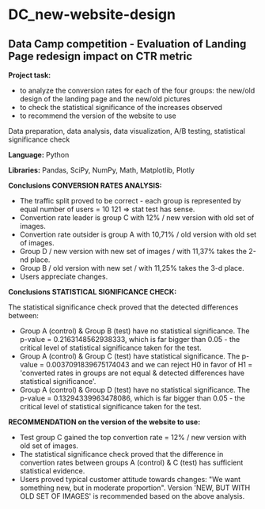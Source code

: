 # DC_new-website-design

## Data Camp competition - Evaluation of Landing Page redesign impact on CTR metric

**Project task:** 
* to analyze the conversion rates for each of the four groups: the new/old design of the landing page and the new/old pictures
* to check the statistical significance of the increases observed
* to recommend the version of the website to use

Data preparation, data analysis, data visualization, A/B testing, statistical significance check

**Language:** Python

**Libraries:** Pandas, SciPy, NumPy, Math, Matplotlib, Plotly

**Conclusions CONVERSION RATES ANALYSIS:**

* The traffic split proved to be correct - each group is represented by equal number of users = 10 121 => stat test has sense.
* Convertion rate leader is group C with 12% / new version with old set of images.
* Convertion rate outsider is group A with 10,71% / old version with old set of images.
* Group D / new version with new set of images / with 11,37% takes the 2-nd place.
* Group B / old version with new set / with 11,25% takes the 3-d place.
* Users appreciate changes.

**Conclusions STATISTICAL SIGNIFICANCE CHECK:**

The statistical significance check proved that the detected differences between:
* Group A (control) & Group B (test) have no statistical significance. The p-value = 0.2163148562938333, which is far bigger than 0.05 - the critical level of statistical significance taken for the test.
* Group A (control) & Group C (test) have statistical significance. The p-value = 0.0037091839675174043 and we can reject H0 in favor of H1 = 'converted rates in groups are not equal & detected differences have statistical significance'.
* Group A (control) & Group D (test) have no statistical significance. The p-value = 0.13294339963478086, which is far bigger than 0.05 - the critical level of statistical significance taken for the test.

**RECOMMENDATION on the version of the website to use:**

* Test group C gained the top convertion rate = 12% / new version with old set of images.
* The statistical significance check proved that the difference in convertion rates between groups A (control) & C (test) has sufficient statistical evidence.
* Users proved typical customer attitude towards changes: "We want something new, but in moderate proportion". Version 'NEW, BUT WITH OLD SET OF IMAGES' is recommended based on the above analysis.
